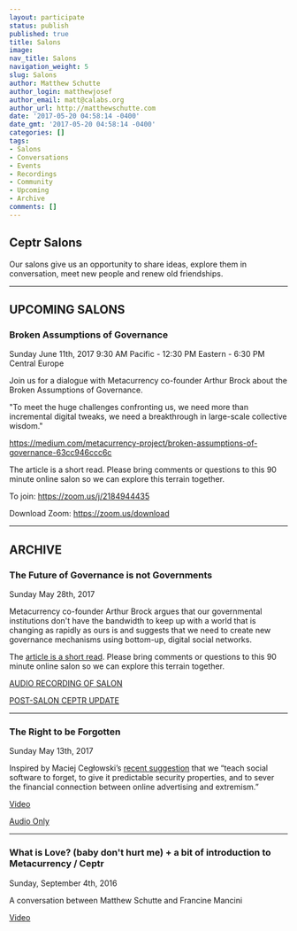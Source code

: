 ```yaml
---
layout: participate
status: publish
published: true
title: Salons
image:
nav_title: Salons
navigation_weight: 5
slug: Salons
author: Matthew Schutte
author_login: matthewjosef
author_email: matt@calabs.org
author_url: http://matthewschutte.com
date: '2017-05-20 04:58:14 -0400'
date_gmt: '2017-05-20 04:58:14 -0400'
categories: []
tags:
- Salons
- Conversations
- Events
- Recordings
- Community
- Upcoming
- Archive
comments: []
---
```


<div class="col-md-8" markdown="1">

## Ceptr Salons


<!-- toc orderedList:0 depthFrom:3 depthTo:6 -->

Our salons give us an opportunity to share ideas, explore them in conversation, meet new people and renew old friendships.  

----

## UPCOMING SALONS
### Broken Assumptions of Governance
Sunday June 11th, 2017
9:30 AM Pacific - 12:30 PM Eastern - 6:30 PM Central Europe

Join us for a dialogue with Metacurrency co-founder Arthur Brock about the Broken Assumptions of Governance. 

"To meet the huge challenges confronting us, we need more than incremental digital tweaks, we need a breakthrough in large-scale collective wisdom." 

https://medium.com/metacurrency-project/broken-assumptions-of-governance-63cc946ccc6c

The article is a short read. Please bring comments or questions to this 90 minute online salon so we can explore this terrain together.

To join: https://zoom.us/j/2184944435

Download Zoom: https://zoom.us/download

----

## ARCHIVE

### The Future of Governance is not Governments
Sunday May 28th, 2017

Metacurrency co-founder Arthur Brock argues that our governmental institutions don't have the bandwidth to keep up with a world that is changing as rapidly as ours is and suggests that we need to create new governance mechanisms using bottom-up, digital social networks.  

The [article is a short read](https://medium.com/metacurrency-project/the-future-of-governance-is-not-governments-9c894e17b1cd). Please bring comments or questions to this 90 minute online salon so we can explore this terrain together.

[AUDIO RECORDING OF SALON](https://soundcloud.com/metacurrency/ceptr-salon-2017-05-28-future-of-governance-is-not-governments)

[POST-SALON CEPTR UPDATE](https://soundcloud.com/metacurrency/20170528-ceptr-update)

----

### The Right to be Forgotten
Sunday May 13th, 2017

Inspired by Maciej Cegłowski’s [recent suggestion](http://idlewords.com/talks/build_a_better_monster.htm) that we “teach social software to forget, to give it predictable security properties, and to sever the financial connection between online advertising and extremism.”

[Video](https://www.youtube.com/watch?v=VMVePTGb_u4&t=26s)

[Audio Only](https://soundcloud.com/metacurrency/ceptr-salon-may-14-2017-make-social-software-forget)

----

### What is Love? (baby don't hurt me) + a bit of introduction to Metacurrency / Ceptr
Sunday, September 4th, 2016

A conversation between Matthew Schutte and Francine Mancini

[Video](https://www.youtube.com/watch?v=BMzHM3VvY6I)
